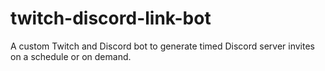 # twitch-discord-link-bot
A custom Twitch and Discord bot to generate timed Discord server invites on a schedule or on demand.
